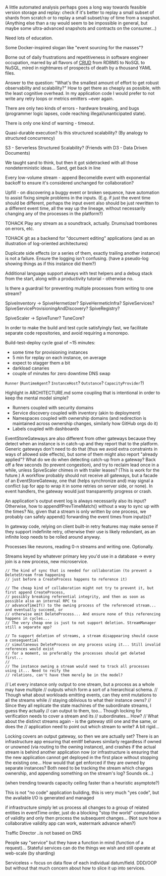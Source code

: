 A little automated analysis perhaps goes a long way towards feasible version storage and replay: check if it's better to replay a small subset of shards from scratch or to replay a small subset/ray of time from a snapshot. (Anything else than a ray would seem to be impossible in general, but maybe some ultra-advanced snapshots and contracts on the consumer...)

Need lots of education.

Some Docker-inspired slogan like "event sourcing for the masses"?

Borne out of daily frustrations and repetitiveness in software engineer occupation, marred by all flavors of [CRUD](https://en.wikipedia.org/wiki/Create,_read,_update_and_delete) from RDBMS to NoSQL to NuSQL, mired in nightmares of prospects of death by a thousand YAML files.

Answer to the question: "What's the smallest amount of effort to get robust observability and scalability?" How to get there as cheaply as possible, with the least cognitive overhead. In my application code I would prefer to not write any retry loops or metrics emitters ~ever again.

There are only two kinds of errors - hardware breaking, and bugs (programmer logic lapses, code reaching illegal/unanticipated state).

There is only one kind of warning - timeout.

Quasi-durable execution? Is this structured scalability? (By analogy to structured concurrency)

S3 - Serverless Structured Scalability? (Friends with D3 - Data Driven Documents)

We taught sand to think, but then it got sidetracked with all those nondeterministic ideas... Sand, get back in line

Every low-volume stream - append BecomeIdle event with exponential backoff to ensure it's considered unchanged for collaboration?

Upfill - on discovering a buggy event or broken sequence, have automation to assist fixing simple problems in the inputs. (E.g. if just the event time should be different, perhaps the input event also should be just rewritten to a different event time, all the way up the lineage, without necessarily changing any of the processes in the platform?)

TOHACK Play any stream as a soundtrack, actually. Drums/sad trombones on errors, etc.

TOHACK git as a backend for "document editing" applications (and as an illustration of log-oriented architectures)

Duplicate side effects (or a series of them, exactly trailing another instance) is not a failure. Ensure the logging isn't confusing. (have a pseudo-log showing things as if this instance did them?)

Additional language support always with test helpers and a debug stack from the start, along with a productivity tutorial - otherwise no.

Is there a guardrail for preventing multiple processes from writing to one stream?

SpiveInventory ->
SpiveHermetizer?
SpiveHermeticInfra?
SpiveServices?
SpiveServiceProvisioningAndDiscovery?
SpiveRegistry?

SpiveScaler ->
SpiveTuner?
TuneCore?

In order to make the build and test cycle satisfyingly fast, we facilitate separate code repositories, and avoid requiring a monorepo.

Build-test-deploy cycle goal of ~15 minutes:
* some time for provisioning instances
* 5 min for replay on each instance, on average
* expect to stagger them a bit
* darkload canaries
* couple of minutes for zero downtime DNS swap

`Runner` (`RuntimeAgent`? `InstanceHost`? `Outstance`? `CapacityProvider`?)

Highlight in ARCHITECTURE.md some coupling that is intentional in order to keep the mental model simple?
* Runners coupled with security domains
* Service discovery coupled with inventory (akin to deployment)
* Namespaces coupled with ownership domains (and redirection is maintained across ownership changes, similarly how GitHub orgs do it)
* Labels coupled with dashboards

EventStoreGateways are also different from other gateways because they detect when an instance is in catch-up and they report that to the platform. Generic gateways don't need to do that (thus we avoid extra constraints in ways of allowed side effects), but some of them might also report "already applied"?
What do we do when detecting catch-up from a gateway? Back off a few seconds (to prevent congestion), and try to reclaim lead once in a while, unless SpiveScaler chimes in with trailer leases? (This is work for the future.)
A workflow probably should not receive all gateways, but a facade of an EventStoreGateway, one that (helps synchronize and) may signal a conflict (up for app to wrap it in some retries on server side, or none). In event handlers, the gateway would just transparently progress or crash.

An application's output event log is always necessarily also its input? Otherwise, how to appendIfPrevTimeMatch() without a way to sync up with the times?
No, given that a stream is only written by one process, we probably can safely append() forwarding the event times from input(s)?

In gateway code, relying on client built-in retry features may make sense if they support indefinite retry, otherwise their use is likely redundant, as an infinite loop needs to be rolled around anyway.

Processes like neurons, reading 0-n streams and writing one. Optionally.

Streams keyed by whatever primary key you'd use in a database -> every join is a new process, new microservice.

    // The kind of sync that is needed for collaboration (to prevent a DeleteStream from happening
    // just before a CreateProcess happens to reference it)

    // The cheap kind of collaboration might not try to prevent it, but first append CreateProcess,
    // possibly breaking referential integrity, and then as soon as possible also an internal RPC to
    // advanceTimeIf() to the owning process of the referenced stream... and eventually succeed, or
    // otherwise emit DeleteProcess... And ensure none of this referencing happens in cycles...
    // The very cheap one is just to not support deletion. StreamManager still a separate app?

    // To support deletion of streams, a stream disappearing should cause a consequential
    // simultaneous DeleteProcess on any process using it... Still invalid references would exist
    // for a moment, so preferably the processes should get deleted first...
    //
    // The instance owning a stream would need to track all processes using it... Need to reify the
    // relations, can't have them merely be in the model?

  // Let every instance only output to one stream, but a process as a whole may have multiple
  // outputs which form a sort of a hierarchical schema.
  // Though what about workloads emitting events, can they emit mutations to all the streams while
  // staying oblivious to what their instance owns?
  // Since they all replicate the state machines of the subordinate streams, I guess they actually
  // can output to them, too... Though locking for verification needs to cover a stream and its
  // subordinates... How?
  // What about the distinct streams again - is the gateway still one and the same, or does the
  // application need to point out which stream to write? A bit rigid...

Locking covers an output gateway, so then we are actually set?
There is an infrastructure app ensuring that emitIf behaves similarly regardless if owned or unowned (via routing to the owning instance), and crashes if the actual stream is behind another application now (or infrastructure is ensuring that the new application cannot get deployed in the first place without stopping the existing one... How would that get enforced if they are owned by separate instances? Both need to be tracking the stream which changes ownership, and appending something on the stream's log? Sounds ok...)

(when trending towards capacity ceiling faster than a heuristic asymptote?)

This is not "no code" application building, this is very much "yes code", but the available I/O is generated and managed

if infrastructure simply let us process all changes to a group of related entities in eventTime order, just do a blocking "stop the world" computation of validity and only then process the subsequent changes... (Not sure how a collaborative validity app can work, watermark advance when?)

Traffic Director ..is not based on DNS

People say "service" but they have a function in mind (function of a request)... Stateful services can do the things we wish and still operate at web-scale (by sharding)

Serviceless = focus on data flow of each individual datum/field. DDD/OOP but without that much concern about how to slice it up into services.
